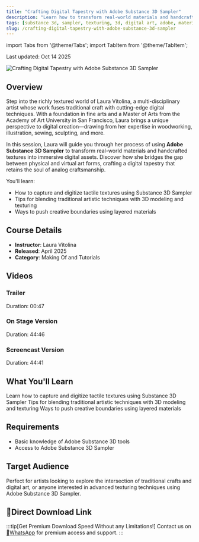 ```yaml
---
title: "Crafting Digital Tapestry with Adobe Substance 3D Sampler"
description: "Learn how to transform real-world materials and handcrafted textures into immersive digital assets using Adobe Substance 3D Sampler."
tags: [substance 3d, sampler, texturing, 3d, digital art, adobe, materials]
slug: /crafting-digital-tapestry-with-adobe-substance-3d-sampler
---
```


import Tabs from '@theme/Tabs';
import TabItem from '@theme/TabItem';

Last updated: Oct 14 2025

![Crafting Digital Tapestry with Adobe Substance 3D Sampler](https://alpha.uscreencdn.com/images/programs/3565679/horizontal/523a05ef-509a-4d38-8575-309258792084.jpg)

## Overview

Step into the richly textured world of Laura Vitolina, a multi-disciplinary artist whose work fuses traditional craft with cutting-edge digital techniques. With a foundation in fine arts and a Master of Arts from the Academy of Art University in San Francisco, Laura brings a unique perspective to digital creation—drawing from her expertise in woodworking, illustration, sewing, sculpting, and more.

In this session, Laura will guide you through her process of using **Adobe Substance 3D Sampler** to transform real-world materials and handcrafted textures into immersive digital assets. Discover how she bridges the gap between physical and virtual art forms, crafting a digital tapestry that retains the soul of analog craftsmanship.

You'll learn:

- How to capture and digitize tactile textures using Substance 3D Sampler
- Tips for blending traditional artistic techniques with 3D modeling and texturing
- Ways to push creative boundaries using layered materials

## Course Details

- **Instructor**: Laura Vitolina
- **Released**: April 2025
- **Category**: Making Of and Tutorials

## Videos

### Trailer
Duration: 00:47

### On Stage Version
Duration: 44:46

### Screencast Version
Duration: 44:41

## What You'll Learn

<Tabs>
<TabItem value="textures" label="Texture Creation" default>
Learn how to capture and digitize tactile textures using Substance 3D Sampler
</TabItem>
<TabItem value="techniques" label="Artistic Techniques">
Tips for blending traditional artistic techniques with 3D modeling and texturing
</TabItem>
<TabItem value="materials" label="Material Work">
Ways to push creative boundaries using layered materials
</TabItem>
</Tabs>

## Requirements

- Basic knowledge of Adobe Substance 3D tools
- Access to Adobe Substance 3D Sampler

## Target Audience

Perfect for artists looking to explore the intersection of traditional crafts and digital art, or anyone interested in advanced texturing techniques using Adobe Substance 3D Sampler.

## 🚀Direct Download Link
:::tip[Get Premium Download Speed Without any Limitations!]
Contact us on [💬WhatsApp](https://wa.me/+8613237610083) for premium  access and support.
:::
